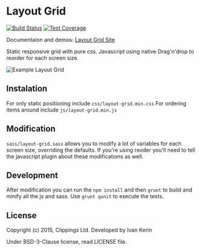 Layout Grid
===========

[![Build Status](https://travis-ci.org/clippings/layout-grid.svg?branch=master)](https://travis-ci.org/clippings/layout-grid)
[![Test Coverage](https://codeclimate.com/github/clippings/layout-grid/badges/coverage.svg)](https://codeclimate.com/github/clippings/layout-grid/coverage)

Documentaion and demos: [Layout Grid Site](https://clippings.github.com/layout-grid)

Static responsive grid with pure css.
Javascript using native Drag'n'drop to reorder for each screen size.

![Example Layout Grid](http://i.imgur.com/vtkdKg5.png "Layout Example")

Instalation
-----------

For only static positioning include ``css/layout-grid.min.css``
For ordering items around include ``js/layout-grid.min.js``

Modification
------------
``sass/layout-grid.sass`` allows you to modify a lot of variables for each screen size, overriding the defaults.
If you're using reoder you'll need to tell the javascript plugin about these modifications as well.

Development
-----------
After modification you can run the ``npm install`` and then ``grunt`` to build and minify all the js and sass. Use ``grunt qunit`` to execute the tests.

License
-------

Copyright (c) 2015, Clippings Ltd. Developed by Ivan Kerin

Under BSD-3-Clause license, read LICENSE file.
